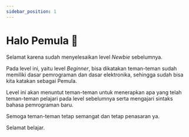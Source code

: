 ```yaml
---
sidebar_position: 1
---
```


# Halo Pemula 👋

Selamat karena sudah menyelesaikan level _Newbie_ sebelumnya.

Pada level ini, yaitu level _Beginner_, bisa dikatakan teman-teman sudah memiliki dasar pemrograman dan dasar elektronika, sehingga sudah bisa kita katakan sebagai Pemula.

Level ini akan menuntut teman-teman untuk menerapkan apa yang telah teman-teman pelajari pada level sebelumnya serta mengajari sintaks bahasa pemrograman baru.

Semoga teman-teman tetap semangat dan tetap penasaran ya.

Selamat belajar.
